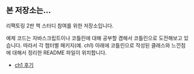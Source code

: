 ## 본 저장소는...

리팩토링 2판 책 스터디 참여를 위한 저장소입니다.

예제 코드는 자바스크립트이나 코틀린에 대해 공부할 겸해서 코틀린으로 도전해보고 있습니다. 따라서 각 챕터별 패키지(예. ch1) 아래에 코틀린으로 작성된 클래스와 느낀점에 대해서 정리한 README 파일이 위치합니다.

- [ch1 후기](https://github.com/hseong3243/refactoring-2nd-edition/tree/main/src/main/kotlin/org/seong/refactoring2ndedition/ch1)
